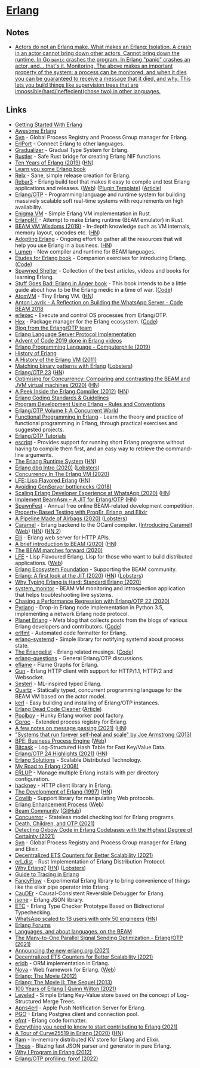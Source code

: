 # [Erlang](https://www.erlang.org/)

## Notes

- [Actors do not an Erlang make. What makes an Erlang: Isolation. A crash in an actor cannot bring down other actors. Cannot bring down the runtime. In Go `panic` crashes the program. In Erlang "panic" crashes an actor, and... that's it. Monitoring. The above makes an important property of the system: a process can be monitored, and when it dies you can be guaranteed to receive a message that it died, and why. This lets you build things like supervision trees that are impossible/hard/ineffecient(chose two) in other languages.](https://news.ycombinator.com/item?id=28015016)

## Links

- [Getting Started With Erlang](https://erlang.org/doc/getting_started/users_guide.html)
- [Awesome Erlang](https://github.com/drobakowski/awesome-erlang)
- [Syn](https://github.com/ostinelli/syn) - Global Process Registry and Process Group manager for Erlang.
- [ErlPort](https://github.com/hdima/erlport) - Connect Erlang to other languages.
- [Gradualizer](https://github.com/josefs/Gradualizer) - Gradual Type System for Erlang.
- [Rustler](https://github.com/rusterlium/rustler) - Safe Rust bridge for creating Erlang NIF functions.
- [Ten Years of Erlang (2019)](https://ferd.ca/ten-years-of-erlang.html) ([HN](https://news.ycombinator.com/item?id=20382126))
- [Learn you some Erlang book](https://learnyousomeerlang.com/content)
- [Relx](https://github.com/erlware/relx) - Sane, simple release creation for Erlang.
- [Rebar3](https://github.com/erlang/rebar3) - Erlang build tool that makes it easy to compile and test Erlang applications and releases. ([Web](http://rebar3.org/)) ([Plugin Template](https://github.com/vkatsuba/rebar3_plugin)) ([Article](https://medium.com/erlang-battleground/the-rebar3-plugin-a-simple-rebar3-template-to-fast-build-your-plugins-71ab0129456b))
- [Erlang/OTP](https://github.com/erlang/otp) - Programming language and runtime system for building massively scalable soft real-time systems with requirements on high availability.
- [Enigma VM](https://github.com/archseer/enigma) - Simple Erlang VM implementation in Rust.
- [ErlangRT](https://github.com/kvakvs/ErlangRT) - Attempt to make Erlang runtime (BEAM emulator) in Rust.
- [BEAM VM Wisdoms (2019)](http://beam-wisdoms.clau.se/en/latest/) - In-depth knowledge such as VM internals, memory layout, opcodes etc. ([HN](https://news.ycombinator.com/item?id=26889048))
- [Adopting Erlang](https://adoptingerlang.org/) - Ongoing effort to gather all the resources that will help you use Erlang in a business. ([HN](https://news.ycombinator.com/item?id=28940337))
- [Lumen](https://github.com/lumen/lumen) - New compiler and runtime for BEAM languages.
- [Études for Erlang book](http://www.r-5.org/files/books/computers/languages/erlang/erlang/David_Eisenberg-Etudes_for_Erlang-EN.pdf) - Companion exercises for introducing Erlang. ([Code](https://github.com/oreillymedia/etudes-for-erlang))
- [Spawned Shelter](http://spawnedshelter.com/) - Collection of the best articles, videos and books for learning Erlang.
- [Stuff Goes Bad: Erlang in Anger book](https://www.erlang-in-anger.com/) - This book intends to be a little guide about how to be the Erlang medic in a time of war. ([Code](https://github.com/heroku/erlang-in-anger))
- [AtomVM](https://github.com/bettio/AtomVM) - Tiny Erlang VM. ([HN](https://news.ycombinator.com/item?id=24185963))
- [Anton Lavrik - A Reflection on Building the WhatsApp Server - Code BEAM 2018](https://www.youtube.com/watch?v=LJx6mUEFAqQ)
- [erlexec](https://github.com/saleyn/erlexec) - Execute and control OS processes from Erlang/OTP.
- [Hex](https://hex.pm/) - Package manager for the Erlang ecosystem. ([Code](https://github.com/hexpm/hex))
- [Blog from the Erlang/OTP team](http://blog.erlang.org/)
- [Erlang Language Server Protocol Implementation](https://github.com/erlang-ls/erlang_ls)
- [Advent of Code 2019 done in Erlang videos](https://www.youtube.com/watch?v=TqzBchjZw4Q)
- [Erlang Programming Language - Computerphile (2019)](https://www.youtube.com/watch?v=SOqQVoVai6s)
- [History of Erlang](https://dl.acm.org/doi/abs/10.1145/1238844.1238850)
- [A History of the Erlang VM (2011)](http://www.erlang-factory.com/upload/presentations/389/EFSF11-ErlangVM.pdf)
- [Matching binary patterns with Erlang](https://dev.to/l1x/matching-binary-patterns-11kh) ([Lobsters](https://lobste.rs/s/3a9e2a/matching_binary_patterns_with_erlang))
- [Erlang/OTP 23](https://www.erlang.org/news/140) ([HN](https://news.ycombinator.com/item?id=23166554))
- [Optimising for Concurrency: Comparing and contrasting the BEAM and JVM virtual machines (2020)](https://www.erlang-solutions.com/blog/optimising-for-concurrency-comparing-and-contrasting-the-beam-and-jvm-virtual-machines.html) ([HN](https://news.ycombinator.com/item?id=23168119))
- [A Peek Inside the Erlang Compiler (2012)](https://prog21.dadgum.com/127.html) ([HN](https://news.ycombinator.com/item?id=23465128))
- [Erlang Coding Standards & Guidelines](https://github.com/Inaka/erlang_guidelines)
- [Program Development Using Erlang - Rules and Conventions](http://www.erlang.se/doc/programming_rules.shtml)
- [Erlang/OTP Volume I: A Concurrent World](https://books.altenwald.com/book/en-erlang-i)
- [Functional Programming in Erlang](https://www.futurelearn.com/courses/functional-programming-erlang) - Learn the theory and practice of functional programming in Erlang, through practical exercises and suggested projects.
- [Erlang/OTP Tutorials](https://www.youtube.com/playlist?list=PLtxpRMx6AFTHLMhDaamt7twDaRj_qcrM5)
- [escript](http://erlang.org/doc/man/escript.html) - Provides support for running short Erlang programs without having to compile them first, and an easy way to retrieve the command-line arguments.
- [The Erlang Runtime System](https://blog.stenmans.org/theBeamBook/) ([HN](https://news.ycombinator.com/item?id=17003897))
- [Erlang dbg Intro (2020)](https://antranigv.am/weblog_en/posts/erlang-dbg-intro/) ([Lobsters](https://lobste.rs/s/sisfuf/erlang_dbg_intro))
- [Concurrency In The Erlang VM (2020)](https://www.skcript.com/svr/concurrency-in-the-erlang-vm/)
- [LFE: Lisp Flavored Erlang](https://lfe.io/books/tutorial/index.html) ([HN](https://news.ycombinator.com/item?id=24173111))
- [Avoiding GenServer bottlenecks (2018)](https://www.cogini.com/blog/avoiding-genserver-bottlenecks/)
- [Scaling Erlang Developer Experience at WhatsApp (2020)](https://codesync.global/uploads/media/activity_slides/0001/03/f2292f201aa6b04db8c4e0b9cfa191dd07c9ee14.pdf) ([HN](https://news.ycombinator.com/item?id=24443128))
- [Implement BeamAsm – A JIT for Erlang/OTP](https://github.com/erlang/otp/pull/2745) ([HN](https://news.ycombinator.com/item?id=24441841))
- [SpawnFest](https://spawnfest.github.io/) - Annual free online BEAM-related development competition.
- [Property-Based Testing with PropEr, Erlang, and Elixir](https://pragprog.com/titles/fhproper/property-based-testing-with-proper-erlang-and-elixir/)
- [A Pipeline Made of Airbags (2020)](https://ferd.ca/a-pipeline-made-of-airbags.html) ([Lobsters](https://lobste.rs/s/uuex13/pipeline_made_airbags))
- [Caramel](https://github.com/AbstractMachinesLab/caramel) - Erlang backend to the OCaml compiler. ([Introducing Caramel](https://www.erlang-solutions.com/blog/introducing-caramel-an-erlang-backend-for-the-ocaml-compiler-that-provides-a-fast-type-checker-for-beam-based-technologies.html)) ([Web](https://caramel.run/)) ([HN](https://news.ycombinator.com/item?id=25169324)) ([HN 2](https://news.ycombinator.com/item?id=26354017))
- [Elli](https://github.com/elli-lib/elli) - Erlang web server for HTTP APIs.
- [A brief introduction to BEAM (2020)](https://blog.erlang.org/a-brief-BEAM-primer/) ([HN](https://news.ycombinator.com/item?id=24837640))
- [The BEAM marches forward (2020)](https://underjord.io/the-beam-marches-forward.html)
- [LFE](https://github.com/rvirding/lfe) - Lisp Flavoured Erlang. Lisp for those who want to build distributed applications. ([Web](https://lfe.io/))
- [Erlang Ecosystem Foundation](http://www.erlef.org/) - Supporting the BEAM community.
- [Erlang: A first look at the JIT (2020)](https://blog.erlang.org/a-first-look-at-the-jit/) ([HN](https://news.ycombinator.com/item?id=24989682)) ([Lobsters](https://lobste.rs/s/pb2vis/erlang_first_look_at_jit))
- [Why Typing Erlang is Hard: Standard Erlang (2020)](https://abstractmachines.dev/posts/am012-why-typing-erlang-is-hard.html)
- [system_monitor](https://github.com/klarna-incubator/system_monitor) - BEAM VM monitoring and introspection application that helps troubleshooting live systems.
- [Chasing a Performance Regression with Erlang/OTP 22 (2020)](https://tech.nextroll.com/blog/dev/2020/11/03/chasing-a-perf-regression-erlang.html)
- [Pyrlang](https://github.com/Pyrlang/Pyrlang) - Drop-in Erlang node implementation in Python 3.5, implementing a network Erlang node protocol.
- [Planet Erlang](http://www.planeterlang.com/) - Meta blog that collects posts from the blogs of various Erlang developers and contributors. ([Code](https://github.com/stevenproctor/planet-erlang))
- [erlfmt](https://github.com/WhatsApp/erlfmt) - Automated code formatter for Erlang.
- [erlang-systemd](https://github.com/hauleth/erlang-systemd) - Simple library for notifying systemd about process state.
- [The Erlangelist](https://www.theerlangelist.com/) - Erlang related musings. ([Code](https://github.com/sasa1977/erlangelist))
- [erlang-questions](http://erlang.org/mailman/listinfo/erlang-questions) - General Erlang/OTP discussions.
- [eflame](https://github.com/proger/eflame) - Flame Graphs for Erlang.
- [Gun](https://github.com/ninenines/gun) - Erlang HTTP client with support for HTTP/1.1, HTTP/2 and Websocket.
- [Sesterl](https://github.com/gfngfn/Sesterl) - ML-inspired typed Erlang.
- [Quartz](https://github.com/OhadRau/Quartz) - Statically typed, concurrent programming language for the BEAM VM based on the actor model.
- [kerl](https://github.com/kerl/kerl) - Easy building and installing of Erlang/OTP instances.
- [Erlang Dead Code Cleaner](https://github.com/AdRoll/rebar3_hank) ([Article](https://tech.nextroll.com/blog/dev/2021/01/06/erlang-rebar3-hank.html))
- [Poolboy](https://github.com/devinus/poolboy) - Hunky Erlang worker pool factory.
- [Gproc](https://github.com/uwiger/gproc) - Extended process registry for Erlang.
- [A few notes on message passing (2021)](http://blog.erlang.org/message-passing/) ([HN](https://news.ycombinator.com/item?id=26514476))
- ["Systems that run forever self-heal and scale" by Joe Armstrong (2013)](https://www.youtube.com/watch?v=cNICGEwmXLU)
- [BPE: Business Process Engine](https://github.com/synrc/bpe) ([Web](https://bpe.n2o.dev/))
- [Bitcask](https://github.com/basho/bitcask) - Log-Structured Hash Table for Fast Key/Value Data.
- [Erlang/OTP 24 Highlights (2021)](https://blog.erlang.org/My-OTP-24-Highlights/) ([HN](https://news.ycombinator.com/item?id=27128994))
- [Erlang Solutions](https://www.erlang-solutions.com/) - Scalable Distributed Technology.
- [My Road to Erlang (2008)](https://prog21.dadgum.com/22.html)
- [ERLUP](https://github.com/tsloughter/erlup) - Manage multiple Erlang installs with per directory configuration.
- [hackney](https://github.com/benoitc/hackney) - HTTP client library in Erlang.
- [The Development of Erlang (1997)](https://fermatslibrary.com/s/the-development-of-erlang) ([HN](https://news.ycombinator.com/item?id=27365883))
- [Cowlib](https://github.com/ninenines/cowlib) - Support library for manipulating Web protocols.
- [Erlang Enhancement Process](https://github.com/erlang/eep) ([Web](https://www.erlang.org/erlang-enhancement-proposals/))
- [Beam Community](https://beam-community.org/) ([GitHub](https://github.com/beam-community))
- [Concuerror](https://concuerror.com/) - Stateless model checking tool for Erlang programs.
- [Death, Children, and OTP (2021)](https://furlough.merecomplexities.com/elixir/otp/2021/06/28/death-children-and-otp.html)
- [Detecting Oxbow Code in Erlang Codebases with the Highest Degree of Certainty (2021)](https://arxiv.org/abs/2107.08699)
- [Syn](https://github.com/ostinelli/syn) - Global Process Registry and Process Group manager for Erlang and Elixir.
- [Decentralized ETS Counters for Better Scalability (2021)](https://blog.erlang.org/scalable-ets-counters/)
- [erl_dist](https://github.com/sile/erl_dist) - Rust Implementation of Erlang Distribution Protocol.
- [Why Erlang?](https://www.fredrikholmqvist.com/posts/why-erlang/) ([HN](https://news.ycombinator.com/item?id=28365911)) ([Lobsters](https://lobste.rs/s/ibd5bw/why_erlang))
- [Guide to Tracing in Erlang](http://stratus3d.com/blog/2021/08/24/guide-to-tracing-in-erlang/)
- [FancyFlow](https://github.com/fenollp/fancyflow) - Experimental Erlang library to bring convenience of things like the elixir pipe operator into Erlang.
- [CauDEr](https://github.com/mistupv/cauder) - Causal-Consistent Reversible Debugger for Erlang.
- [jsone](https://github.com/sile/jsone) - Erlang JSON library.
- [ETC](https://github.com/vrnithinkumar/ETC) - Erlang Type Checker Prototype Based on Bidirectional Typechecking.
- [WhatsApp scaled to 1B users with only 50 engineers](https://www.quastor.org/p/how-whatsapp-scaled-to-1-billion) ([HN](https://news.ycombinator.com/item?id=28985169))
- [Erlang Forums](https://erlangforums.com/)
- [Languages, and about languages, on the BEAM](https://github.com/llaisdy/beam_languages)
- [The Many-to-One Parallel Signal Sending Optimization - Erlang/OTP (2021)](https://www.erlang.org/blog/parallel-signal-sending-optimization/)
- [Announcing the new erlang.org (2021)](https://www.erlang.org/news/151)
- [Decentralized ETS Counters for Better Scalability (2021)](https://www.erlang.org/blog/scalable-ets-counters/)
- [erldb](https://github.com/erldb/erldb) - ORM implementation in Erlang.
- [Nova](https://github.com/novaframework/nova) - Web framework for Erlang. ([Web](http://www.novaframework.org/))
- [Erlang: The Movie (2012)](https://www.youtube.com/watch?v=xrIjfIjssLE)
- [Erlang: The Movie II: The Sequel (2013)](https://www.youtube.com/watch?v=rRbY3TMUcgQ)
- [100 Years of Erlang | Quinn Wilton (2021)](https://www.youtube.com/watch?v=y8-9yZlye30)
- [Leveled](https://github.com/martinsumner/leveled) - Simple Erlang Key-Value store based on the concept of Log-Structured Merge Trees.
- [Apns4erl](https://github.com/inaka/apns4erl) - Apple Push Notification Server for Erlang.
- [PGO](https://github.com/erleans/pgo) - Erlang Postgres client and connection pool.
- [efmt](https://github.com/sile/efmt) - Erlang code formatter.
- [Everything you need to know to start contributing to Erlang (2021)](https://medium.com/erlang-battleground/all-you-need-to-know-to-start-contributing-to-erlang-2fcd5748319e)
- [A Tour of Curve25519 in Erlang (2020)](https://research.nccgroup.com/wp-content/uploads/2020/02/A_Tour_of_Curve25519_in_Erlang-1.pdf) ([HN](https://news.ycombinator.com/item?id=29591882))
- [Ram](https://github.com/ostinelli/ram) - In-memory distributed KV store for Erlang and Elixir.
- [Thoas](https://github.com/lpil/thoas) - Blazing fast JSON parser and generator in pure Erlang.
- [Why I Program in Erlang (2012)](https://www.evanmiller.org/why-i-program-in-erlang.html)
- [Erlang/OTP profiling: fprof (2022)](https://medium.com/erlang-battleground/erlang-otp-profiling-fprof-b3a1b92e43e3)
